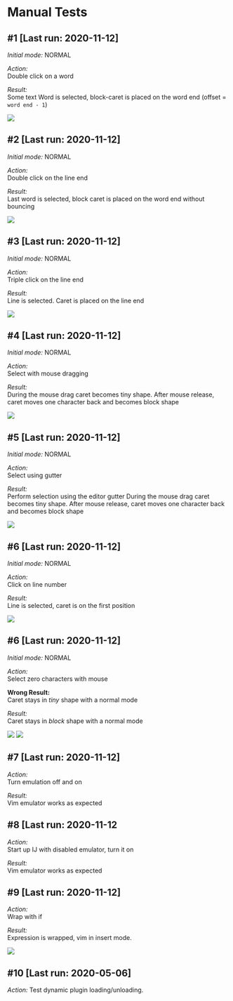 # Manual Tests

## #1 [Last run: 2020-11-12]

_Initial mode:_ NORMAL

_Action:_  
Double click on a word

_Result:_  
Some text
Word is selected, block-caret is placed on the word end (offset = `word end - 1`)

![](resources/manualTests/1.png)


## #2 [Last run: 2020-11-12]

_Initial mode:_ NORMAL

_Action:_  
Double click on the line end

_Result:_  
Last word is selected, block caret is placed on the word end without bouncing

![](resources/manualTests/2.png)

## #3 [Last run: 2020-11-12]

_Initial mode:_ NORMAL

_Action:_  
Triple click on the line end

_Result:_  
Line is selected. Caret is placed on the line end

![](resources/manualTests/3.png)

## #4 [Last run: 2020-11-12]

_Initial mode:_ NORMAL

_Action:_  
Select with mouse dragging

_Result:_  
During the mouse drag caret becomes tiny shape.
After mouse release, caret moves one character back and becomes block shape

![](resources/manualTests/4.gif)

## #5 [Last run: 2020-11-12]

_Initial mode:_ NORMAL

_Action:_  
Select using gutter

_Result:_  
Perform selection using the editor gutter
During the mouse drag caret becomes tiny shape.
After mouse release, caret moves one character back and becomes block shape

![](resources/manualTests/5.gif)

## #6 [Last run: 2020-11-12]

_Initial mode:_ NORMAL

_Action:_  
Click on line number

_Result:_  
Line is selected, caret is on the first position

![](resources/manualTests/6.gif)

## #6 [Last run: 2020-11-12]

_Initial mode:_ NORMAL

_Action:_  
Select zero characters with mouse

__Wrong Result:__  
Caret stays in _tiny_ shape with a normal mode

_Result:_  
Caret stays in _block_ shape with a normal mode

![](resources/manualTests/7.1.gif)
![](resources/manualTests/7.2.gif)


## #7 [Last run: 2020-11-12]

_Action:_  
Turn emulation off and on

_Result:_  
Vim emulator works as expected

## #8 [Last run: 2020-11-12

_Action:_  
Start up IJ with disabled emulator, turn it on

_Result:_  
Vim emulator works as expected

## #9 [Last run: 2020-11-12]

_Action:_  
Wrap with if

_Result:_  
Expression is wrapped, vim in insert mode.

![](resources/manualTests/9.gif)

## #10 [Last run: 2020-05-06]

_Action:_
Test dynamic plugin loading/unloading.
